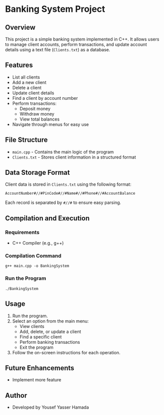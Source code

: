 # Banking System Project

## Overview

This project is a simple banking system implemented in C++. It allows users to manage client accounts, perform transactions, and update account details using a text file (`Clients.txt`) as a database.

## Features

- List all clients
- Add a new client
- Delete a client
- Update client details
- Find a client by account number
- Perform transactions:
  - Deposit money
  - Withdraw money
  - View total balances
- Navigate through menus for easy use

## File Structure

- `main.cpp` - Contains the main logic of the program
- `Clients.txt` - Stores client information in a structured format

## Data Storage Format

Client data is stored in `Clients.txt` using the following format:

```
AccountNumber#//#PinCode#//#Name#//#Phone#//#AccountBalance
```

Each record is separated by `#//#` to ensure easy parsing.

## Compilation and Execution

### Requirements

- C++ Compiler (e.g., g++)

### Compilation Command

```
g++ main.cpp -o BankingSystem
```

### Run the Program

```
./BankingSystem
```

## Usage

1. Run the program.
2. Select an option from the main menu:
   - View clients
   - Add, delete, or update a client
   - Find a specific client
   - Perform banking transactions
   - Exit the program
3. Follow the on-screen instructions for each operation.

## Future Enhancements

- Implement more feature

## Author

- Developed by Yousef Yasser Hamada
